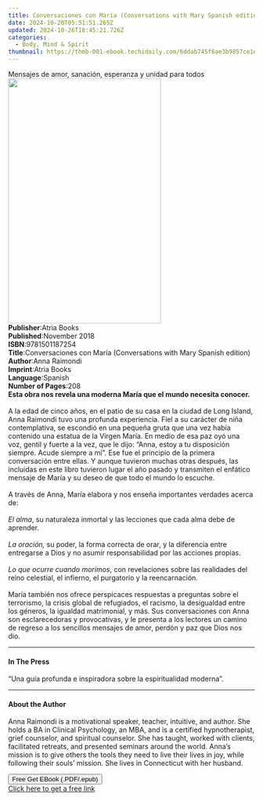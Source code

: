 ```yaml
---
title: Conversaciones con María (Conversations with Mary Spanish edition) | Free Book
date: 2024-10-20T05:51:51.265Z
updated: 2024-10-26T18:45:21.726Z
categories:
  - Body, Mind & Spirit
thumbnail: https://thmb-001-ebook.techidaily.com/6ddab745f6ae3b9857ce1e49f1a5a96759f00b9eb988d08a09bfe6b274c0c4c5.jpg
---
```

<main id="book-container">
  <div class="flex flex-col">
    <div class="book-brief flex-1 py-6 px-4 sm:p-6 md:py-10 md:px-8">
      <!-- brief-->
      <div class="book-brief-main">
        Mensajes de amor, sanación, esperanza y unidad para todos
      </div>
    </div>
    <div
      class="book-meta-info flex-1 grid gap-4 col-start-1 col-end-3 row-start-1 sm:mb-6 sm:grid-cols-4 lg:gap-6 lg:col-start-2 lg:row-end-6 lg:row-span-6 lg:mb-0"
    >
      <div
        class="book-meta-info-left place-content-center mt-4 p-4 text-sm leading-6 col-start-2 col-span-2 dark:text-slate-400"
      >
        <img
          class="w-full h-500 object-cover rounded-lg sm:h-255 sm:col-span-2 lg:col-span-full"
          src="https://img-001-ebook.techidaily.com/e3b290221c1f2e60d971dda804535e9836639ade3754b3c9094144dafad24e2e.jpg"
          alt=""
          width="312"
          height="500"
        />
      </div>
      <div
        class="book-meta-info-right mt-2 col-start-1 row-start-2 col-span-3 self-center"
      >
        <!-- meta data  -->
        <div class="flex flex-col px-4 md:px-8">
          <div class="flex-1">
            <strong>Publisher</strong>:<span class="px-2">Atria Books</span>
          </div>
          <div class="flex-1">
            <strong>Published</strong>:<span class="px-2">November 2018</span>
          </div>
          <div class="flex-1">
            <strong>ISBN</strong>:<span class="px-2">9781501187254</span>
          </div>
          <div class="flex-1">
            <strong>Title</strong>:<span class="px-2"
              >Conversaciones con María (Conversations with Mary Spanish
              edition)</span
            >
          </div>
          <div class="flex-1">
            <strong>Author</strong>:<span class="px-2">Anna Raimondi</span>
          </div>
          <div class="flex-1">
            <strong>Imprint</strong>:<span class="px-2">Atria Books</span>
          </div>
          <div class="flex-1">
            <strong>Language</strong>:<span class="px-2">Spanish</span>
          </div>
          <div class="flex-1">
            <strong>Number of Pages</strong>:<span class="px-2">208</span>
          </div>
        </div>
      </div>
    </div>
    <div class="book-description flex-1 py-6 px-4 sm:p-6 md:py-10 md:px-8">
      <div class="book-description-main">
        <div accordion-content="" id="description">
          <b
            >Esta obra nos revela una moderna María que el mundo necesita
            conocer.</b
          ><br /><br />A la edad de cinco años, en el patio de su casa en la
          ciudad de Long Island, Anna Raimondi tuvo una profunda experiencia.
          Fiel a su carácter de niña contemplativa, se escondió en una pequeña
          gruta que una vez había contenido una estatua de la Virgen María. En
          medio de esa paz oyó una voz, gentil y fuerte a la vez, que le dijo:
          “Anna, estoy a tu disposición siempre. Acude siempre a mí”. Ese fue el
          principio de la primera conversación entre ellas. Y aunque tuvieron
          muchas otras después, las incluidas en este libro tuvieron lugar el
          año pasado y transmiten el enfático mensaje de María y su deseo de que
          todo el mundo lo escuche.<br />
          <br />
          A través de Anna, María elabora y nos enseña importantes verdades
          acerca de:<br />
          <br />
          <i>El alma</i>, su naturaleza inmortal y las lecciones que cada alma
          debe de aprender.<br />
          <br />
          <i>La oración,</i> su poder, la forma correcta de orar, y la
          diferencia entre entregarse a Dios y no asumir responsabilidad por las
          acciones propias.<br />
          <br />
          <i>Lo que ocurre cuando morimos</i>, con revelaciones sobre las
          realidades del reino celestial, el infierno, el purgatorio y la
          reencarnación.<br />
          <br />
          María también nos ofrece perspicaces respuestas a preguntas sobre el
          terrorismo, la crisis global de refugiados, el racismo, la desigualdad
          entre los géneros, la igualdad matrimonial, y más. Sus conversaciones
          con Anna son esclarecedoras y provocativas, y le presenta a los
          lectores un camino de regreso a los sencillos mensajes de amor, perdón
          y paz que Dios nos dio.
        </div>
        <div class="accordion-fader"></div>
      </div>
    </div>
    <div class="book-excerpts flex-1 py-6 px-4 sm:p-6 md:py-10 md:px-8">
      <!-- excerpts-->
      <div class="book-excerpts-main">
        <hr />
        <h4 class="placeholder placeholder-heading">
          <span>In The Press</span>
        </h4>
        <p>
          “Una guía profunda e inspiradora sobre la espiritualidad moderna”.
        </p>
      </div>
    </div>
    <div class="book-about-author flex-1 py-6 px-4 sm:p-6 md:py-10 md:px-8">
      <!-- about author-->
      <div class="book-main-author-main">
        <hr />
        <h4 class="placeholder placeholder-heading">
          <span>About the Author</span>
        </h4>
        <p>
          Anna Raimondi is a motivational speaker, teacher, intuitive, and
          author. She holds a BA in Clinical Psychology, an MBA, and is a
          certified hypnotherapist, grief counselor, and spiritual counselor.
          She has taught, worked with clients, facilitated retreats, and
          presented seminars around the world. Anna’s mission is to give others
          the tools they need to live their lives in joy, while following their
          souls’ mission. She lives in Connecticut with her husband.
        </p>
      </div>
    </div>
    <div class="book-free-get flex-1 py-6 px-4 sm:p-6 md:py-10 md:px-8">
      <button
        id="btn-free-get"
        class="bg-blue-500 hover:bg-blue-700 text-white font-bold py-2 px-4 rounded"
      >
        Free Get EBook (.PDF/.epub)
      </button>
      <div id="countdown-display" class="px-2 text-lg mt-2"></div>
      <a
        id="free-link"
        class="hidden bg-blue-500 hover:bg-blue-700 text-white font-bold py-2 px-4 rounded"
        href="https://www.ebooks.com/en-us/book/96172386/conversaciones-con-mar-a-conversations-with-mary-spanish-edition/anna-raimondi/"
        target="_blank"
        >Click here to get a free link</a
      >
    </div>
    <script>
      let countdownTime = 0;
      let countdownInterval = null;
      document
        .getElementById('btn-free-get')
        .addEventListener('click', startCountdown);
      function startCountdown() {
        countdownTime = new Date().getTime() + 60000 * 3;
        countdownInterval = setInterval(updateCountdown, 1000);
        document.getElementById('btn-free-get').disabled = true;
        document
          .getElementById('btn-free-get')
          .classList.add('bg-gray-500', 'cursor-not-allowed');
      }
      function updateCountdown() {
        let currentTime = new Date().getTime();
        let timeLeft = countdownTime - currentTime;
        let secondsLeft = Math.floor(timeLeft / 1000);
        document.getElementById('countdown-display').innerHTML =
          `Remaining time: ${secondsLeft} seconds.`;
        if (secondsLeft <= 0) {
          clearInterval(countdownInterval);
          document.getElementById('btn-free-get').classList.add('hidden');
          document.getElementById('free-link').classList.remove('hidden');
          document.getElementById('countdown-display').innerHTML = '';
        }
      }
    </script>
  </div>
</main>

<ins class="adsbygoogle"
      style="display:block"
      data-ad-client="ca-pub-7571918770474297"
      data-ad-slot="8358498916"
      data-ad-format="auto"
      data-full-width-responsive="true"></ins>
    